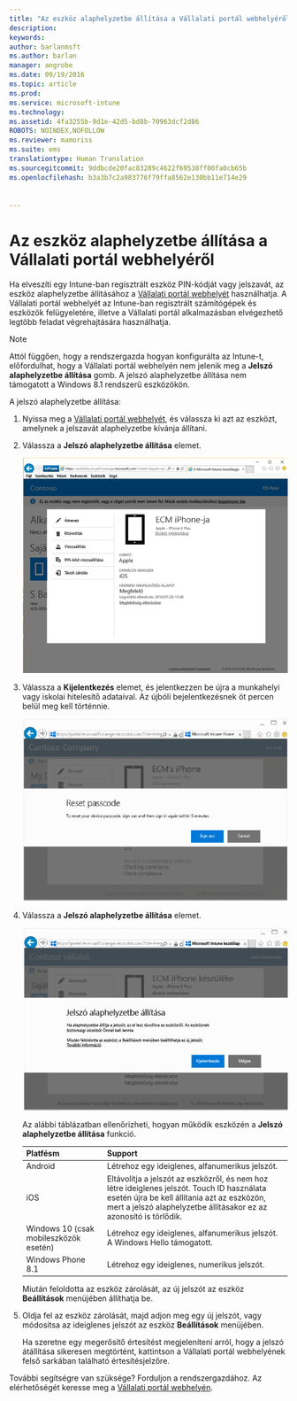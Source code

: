 ```yaml
---
title: "Az eszköz alaphelyzetbe állítása a Vállalati portál webhelyéről | Microsoft Intune"
description: 
keywords: 
author: barlanmsft
ms.author: barlan
manager: angrobe
ms.date: 09/19/2016
ms.topic: article
ms.prod: 
ms.service: microsoft-intune
ms.technology: 
ms.assetid: 4fa3255b-9d1e-42d5-bd8b-70963dcf2d86
ROBOTS: NOINDEX,NOFOLLOW
ms.reviewer: mamoriss
ms.suite: ems
translationtype: Human Translation
ms.sourcegitcommit: 9ddbcde20fac83289c4622f69538ff00fa0cb65b
ms.openlocfilehash: b3a3b7c2a983776f79ffa8562e130bb11e714e29


---
```



# <a name="reset-your-device-passcode-from-the-company-portal-website"></a>Az eszköz alaphelyzetbe állítása a Vállalati portál webhelyéről

Ha elveszíti egy Intune-ban regisztrált eszköz PIN-kódját vagy jelszavát, az eszköz alaphelyzetbe állításához a [Vállalati portál webhelyét](http://portal.manage.microsoft.com) használhatja. A Vállalati portál webhelyét az Intune-ban regisztrált számítógépek és eszközök felügyeletére, illetve a Vállalati portál alkalmazásban elvégezhető legtöbb feladat végrehajtására használhatja.

> [!NOTE]
> Attól függően, hogy a rendszergazda hogyan konfigurálta az Intune-t, előfordulhat, hogy a Vállalati portál webhelyén nem jelenik meg a **Jelszó alaphelyzetbe állítása** gomb. A jelszó alaphelyzetbe állítása nem támogatott a Windows 8.1 rendszerű eszközökön.

A jelszó alaphelyzetbe állítása:

1.  Nyissa meg a [Vállalati portál webhelyét](http://portal.manage.microsoft.com), és válassza ki azt az eszközt, amelynek a jelszavát alaphelyzetbe kívánja állítani.

2.  Válassza a **Jelszó alaphelyzetbe állítása** elemet.

    ![Az eszköz részletei a Jelszó alaphelyzetbe állítása gombbal](./media/iwp-screen-with-all-options.png)

3.  Válassza a **Kijelentkezés** elemet, és jelentkezzen be újra a munkahelyi vagy iskolai hitelesítő adataival. Az újbóli bejelentkezésnek öt percen belül meg kell történnie.

    ![Alaphelyzetbe állítási üzenet a Kijelentkezés gombbal](./media/iwp-2-sign-out.png)

4.  Válassza a **Jelszó alaphelyzetbe állítása** elemet.

    ![Üzenet, amely elmagyarázza, hogy mi történik a jelszó alaphelyzetbe állításakor](./media/iwp-3-tap-reset-passcode-after-signin.png)

    Az alábbi táblázatban ellenőrizheti, hogyan működik eszközén a **Jelszó alaphelyzetbe állítása** funkció.

    |Platfésm|Support|
    |------------|-----------|
    |Android|Létrehoz egy ideiglenes, alfanumerikus jelszót.|
    |iOS|Eltávolítja a jelszót az eszközről, és nem hoz létre ideiglenes jelszót. Touch ID használata esetén újra be kell állítania azt az eszközön, mert a jelszó alaphelyzetbe állításakor ez az azonosító is törlődik.|
    |Windows 10 (csak mobileszközök esetén)|Létrehoz egy ideiglenes, alfanumerikus jelszót. A Windows Hello támogatott.|
    |Windows Phone 8.1|Létrehoz egy ideiglenes, numerikus jelszót.|
    Miután feloldotta az eszköz zárolását, az új jelszót az eszköz **Beállítások** menüjében állíthatja be.

5.  Oldja fel az eszköz zárolását, majd adjon meg egy új jelszót, vagy módosítsa az ideiglenes jelszót az eszköz **Beállítások** menüjében.

    Ha szeretne egy megerősítő értesítést megjeleníteni arról, hogy a jelszó átállítása sikeresen megtörtént, kattintson a Vállalati portál webhelyének felső sarkában található értesítésjelzőre.

További segítségre van szüksége? Forduljon a rendszergazdához. Az elérhetőségét keresse meg a [Vállalati portál webhelyén](http://portal.manage.microsoft.com).



<!--HONumber=Nov16_HO2-->


